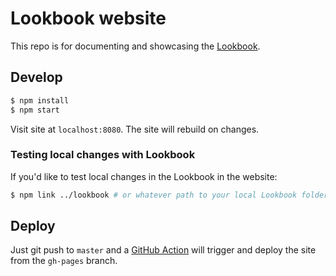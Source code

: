 # Lookbook website

This repo is for documenting and showcasing the [Lookbook](https://github.com/lookback/lookbook).

## Develop

```bash
$ npm install
$ npm start
```

Visit site at `localhost:8080`. The site will rebuild on changes.

### Testing local changes with Lookbook

If you'd like to test local changes in the Lookbook in the website:

```bash
$ npm link ../lookbook # or whatever path to your local Lookbook folder
```

## Deploy

Just git push to `master` and a [GitHub Action](https://github.com/lookback/lookbook-website/actions) will trigger and deploy the site from the `gh-pages` branch.
